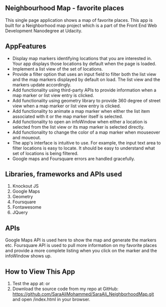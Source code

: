 ## Neighbourhood Map - favorite places
This single page application shows a map of favorite places. This app is built for a Neighborhood map project which is a part of the Front End Web Development Nanodegree at Udacity.

## AppFeatures

* Display map markers identifying locations that you are interested in. Your app displays those locations by default when the page is loaded.
* Implement a list view of the set of locations.
* Provide a filter option that uses an input field to filter both the list view and the map markers displayed by default on load. The list view and the markers update accordingly.
* Add functionality using third-party APIs to provide information when a map marker or list view entry is clicked.
* Add functionality using geometry library to provide 360 degree of street view when a map marker or list view entry is clicked.
* Add functionality to animate a map marker when either the list item associated with it or the map marker itself is selected.
* Add functionality to open an infoWindow when either a location is selected from the list view or its map marker is selected directly.
* Add functionality to change the color of a map marker when mouseover and moueout.
* The app's interface is intuitive to use. For example, the input text area to filter locations is easy to locate. It should be easy to understand what set of locations is being filtered.
* Google maps and Foursquare errors are handled gracefully.

## Libraries, frameworks and APIs used
1. Knockout JS
2. Google Maps
3. Geometry
4. Foursquare
5. Fontawesome
6. JQuery

## APIs
Google Maps API is used here to show the map and generate the markers etc.
Foursquare API is used to pull more information on my favorite places and provide a more complete listing when you click on the marker and the infoWindow shows up.

## How to View This App
1. Test the app at:  or
2. Download the source code from my repo at GitHub: https://github.com/SaraAliMohammed/SaraAli_NeighborhoodMap.git and open /index.html in your browser.